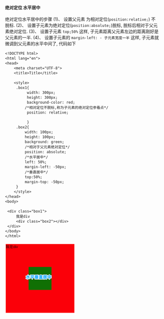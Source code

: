 #### 绝对定位 水平居中



绝对定位水平居中的步骤
(1)、 设置父元素 为相对定位(`position:relative;`) 不脱标.
(2)、 设置子元素为绝对定位(`position:absolute;`)脱标, 脱标后相对于父元素绝对定位.
(3)、 设置子元素 `top;50%` 这样, 子元素距离父元素左边的距离刚好是父元素的一半.
(4)、 设置子元素的 `margin-left: - 子元素宽度一半` 这样, 子元素就微调到父元素的水平中间了, 代码如下


```
<!DOCTYPE html>
<html lang="en">
<head>
    <meta charset="UTF-8">
    <title>Title</title>

    <style>
     .box1{
          width: 300px;
          height: 300px;
          background-color: red;
         /*相对定位不脱标,称为子元素的绝对定位参看点*/
          position: relative;

          }
     .box2{
         width: 100px;
         height: 100px;
         background: green;
         /*相对于父元素绝对定位*/
         position: absolute;
         /*水平居中*/
         left: 50%;
         margin-left: -50px;
         /*垂直居中*/
         top:50%;
         margin-top: -50px;
     }
    </style>
</head>
<body>

 <div class="box1">
     我是div
     <div class="box2"></div>
 </div>
</body>
</html>
```
![](/assets/spczjz.png)
